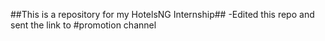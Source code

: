 ##This is a repository for my HotelsNG Internship##
-Edited this repo and sent the link to #promotion channel
